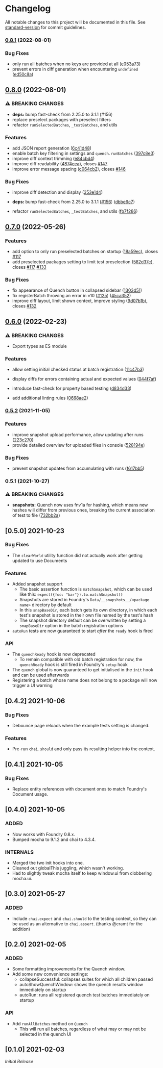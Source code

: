 # Changelog

All notable changes to this project will be documented in this file. See [standard-version](https://github.com/conventional-changelog/standard-version) for commit guidelines.

### [0.8.1](https://github.com/Ethaks/FVTT-Quench/compare/v0.8.0...v0.8.1) (2022-08-01)


### Bug Fixes

* only run all batches when no keys are provided at all ([e053a73](https://github.com/Ethaks/FVTT-Quench/commit/e053a73258e9d78e39dadf4c3adfda5515399c69))
* prevent errors in diff generation when encountering `undefined` ([ed50c8a](https://github.com/Ethaks/FVTT-Quench/commit/ed50c8afaad6b54c482d41efbb8488f48e1c7152))

## [0.8.0](https://github.com/Ethaks/FVTT-Quench/compare/v0.7.0...v0.8.0) (2022-08-01)


### ⚠ BREAKING CHANGES

* **deps:** bump fast-check from 2.25.0 to 3.1.1 (#156)
* replace preselect packages with preselect filters
* refactor `runSelectedBatches`, `_testBatches`, and utils

### Features

* add JSON report generation ([6c41d48](https://github.com/Ethaks/FVTT-Quench/commit/6c41d4820573f01c7a4f0e63630ebe47a6f2e316))
* enable batch key filtering in settings and `quench.runBatches` ([397c8e3](https://github.com/Ethaks/FVTT-Quench/commit/397c8e3b9ff28871d73ca583610c6daf2336b3a1))
* improve diff context trimming ([e84cbd4](https://github.com/Ethaks/FVTT-Quench/commit/e84cbd45a7d3b643d2bc6ebca7d3c913fc19b905))
* improve diff readability ([4874eea](https://github.com/Ethaks/FVTT-Quench/commit/4874eeab5b7861ab5d67599a4e2d330e43364d35)), closes [#147](https://github.com/Ethaks/FVTT-Quench/issues/147)
* improve error message spacing ([c064cb2](https://github.com/Ethaks/FVTT-Quench/commit/c064cb24844a8c8964c399111b895c248a9642df)), closes [#146](https://github.com/Ethaks/FVTT-Quench/issues/146)


### Bug Fixes

* improve diff detection and display ([353e1d4](https://github.com/Ethaks/FVTT-Quench/commit/353e1d4751faf0d1257a55fdf29f860063337eb1))


* **deps:** bump fast-check from 2.25.0 to 3.1.1 ([#156](https://github.com/Ethaks/FVTT-Quench/issues/156)) ([dbbe6c7](https://github.com/Ethaks/FVTT-Quench/commit/dbbe6c767e53d0fbed62656f8d478d1e374f3c33))
* refactor `runSelectedBatches`, `_testBatches`, and utils ([fb7f286](https://github.com/Ethaks/FVTT-Quench/commit/fb7f2865b0f5bc2af598f9f5bd8a70ccd51b9827))

## [0.7.0](https://github.com/Ethaks/FVTT-Quench/compare/v0.6.0...v0.7.0) (2022-05-26)


### Features

* add option to only run preselected batches on startup ([18a59ec](https://github.com/Ethaks/FVTT-Quench/commit/18a59ec8ab9f44e5f866c880f6ab5349e7d02dbb)), closes [#117](https://github.com/Ethaks/FVTT-Quench/issues/117)
* add preselected packages setting to limit test preselection ([582d37c](https://github.com/Ethaks/FVTT-Quench/commit/582d37c42ddc3ad60775221648d0712dc826dd5a)), closes [#117](https://github.com/Ethaks/FVTT-Quench/issues/117) [#133](https://github.com/Ethaks/FVTT-Quench/issues/133)


### Bug Fixes

* fix appearance of Quench button in collapsed sidebar ([1303d51](https://github.com/Ethaks/FVTT-Quench/commit/1303d51cf699f700f77f2fac25aeb852c72661f9))
* fix registerBatch throwing an error in v10 ([#125](https://github.com/Ethaks/FVTT-Quench/issues/125)) ([45ca352](https://github.com/Ethaks/FVTT-Quench/commit/45ca3526ef783b640214c5bbbbb7fa2d47302f39))
* improve diff layout, limit shown context, improve styling ([9d07b1b](https://github.com/Ethaks/FVTT-Quench/commit/9d07b1bbfb556127a0371e23004346c4f79dd6ca)), closes [#132](https://github.com/Ethaks/FVTT-Quench/issues/132)

## [0.6.0](https://github.com/Ethaks/FVTT-Quench/compare/v0.5.2...v0.6.0) (2022-02-23)


### ⚠ BREAKING CHANGES

* Export types as ES module

### Features

* allow setting initial checked status at batch registration ([11c47b3](https://github.com/Ethaks/FVTT-Quench/commit/11c47b3121ed9522eaab9d8ef601272ac93bfd91))
* display diffs for errors containing actual and expected values ([044f7af](https://github.com/Ethaks/FVTT-Quench/commit/044f7afa492544130ec4b4d500b248cef48b1d8b))
* introduce fast-check for property based testing ([d834d33](https://github.com/Ethaks/FVTT-Quench/commit/d834d33119296126c35967d97942bfc48270e76c))


* add additional linting rules ([0668ae2](https://github.com/Ethaks/FVTT-Quench/commit/0668ae2df77f59c720a9ec58289eaf0b3779d126))

### [0.5.2](https://github.com/Ethaks/FVTT-Quench/compare/v0.5.1...v0.5.2) (2021-11-05)


### Features

* improve snapshot upload performance, allow updating after runs ([223c270](https://github.com/Ethaks/FVTT-Quench/commit/223c270118b20f0411f8e3693bec65b044970cbf))
* provide detailed overview for uploaded files in console ([528194e](https://github.com/Ethaks/FVTT-Quench/commit/528194ea51cb830572bc2ba138c678cec6aaed1b))


### Bug Fixes

* prevent snapshot updates from accumulating with runs ([f617bb5](https://github.com/Ethaks/FVTT-Quench/commit/f617bb557f265077dbd1752e5740cc9cd9962a5b))

### 0.5.1 (2021-10-27)


### ⚠ BREAKING CHANGES

* **snapshots:** Quench now uses fnv1a for hashing, which means new hashes will differ from previous ones, breaking the current association of test to file ([732bb2a](https://github.com/Ethaks/FVTT-Quench/commit/732bb2a9e1d20d4d700bf142947407bc710a95c2))

## [0.5.0] 2021-10-23

### Bug Fixes

- The `clearWorld` utility function did not actually work after getting updated to use Documents

### Features

- Added snapshot support
    - The basic assertion function is `matchSnapshot`, which can be used like this: `expect({foo: "bar"}).to.matchSnapshot()`
    - Snapshots are stored in Foundry's `Data/__snapshots__/<package name>` directory by default
    - In this `snapBaseDir`, each batch gets its own directory, in which each test's snapshot is stored in their own file named by the test's hash
    - The snapshot directory default can be overwritten by setting a `snapBaseDir` option in the batch registration options
- `autoRun` tests are now guaranteed to start *after* the `ready` hook is fired

### API

- The `quenchReady` hook is now deprecated
    - To remain compatible with old batch registration for now, the `quenchReady` hook is still fired in Foundry's `setup` hook
- The `quench` global is now guaranteed to get initialised in the `init` hook and can be used afterwards
- Registering a batch whose name does not belong to a package will now trigger a UI warning

## [0.4.2] 2021-10-06

### Bug Fixes

- Debounce page reloads when the example tests setting is changed.

### Features

- Pre-run `chai.should` and only pass its resulting helper into the context.

## [0.4.1] 2021-10-05

### Bug Fixes

- Replace entity references with document ones to match Foundry's Document usage.

## [0.4.0] 2021-10-05

### ADDED

- Now works with Foundry 0.8.x.
- Bumped mocha to 9.1.2 and chai to 4.3.4.

### INTERNALS

- Merged the two init hooks into one.
- Cleaned out globalThis juggling, which wasn't working.
- Had to slightly tweak mocha itself to keep window.ui from clobbering mocha.ui.

## [0.3.0] 2021-05-27

### ADDED

- Include `chai.expect` and `chai.should` to the testing context, so they can be used as an alternative to `chai.assert`. (thanks @cramt for the addition)

## [0.2.0] 2021-02-05

### ADDED

- Some formatting improvements for the Quench window.
- Add some new convenience settings:
  - collapseSuccessful: collapses suites for which all children passed
  - autoShowQuenchWindow: shows the quench results window immediately on startup
  - autoRun: runs all registered quench test batches immediately on startup

### API

- Add `runAllBatches` method on `Quench`
  - This will run all batches, regardless of what may or may not be selected in the quench UI


## [0.1.0] 2021-02-03

*Initial Release*
